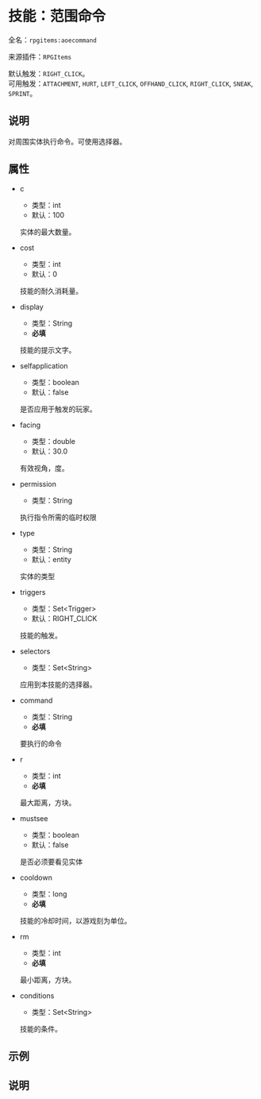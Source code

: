 # 技能：范围命令

<!-- 本文件是通过游戏内 `/rpgitem gen-wiki` 命令生成的。 -->
<!-- 请只在对应的 "beginCustomXXXX" 与 "endCustomXXXX" 间编辑。  -->
<!-- 如果您想修改技能或其属性的描述， -->
<!-- 请修改 "resources/lang/zh_CN.yml" 中对应的项。 -->

全名：`rpgitems:aoecommand`

来源插件：`RPGItems`

默认触发：`RIGHT_CLICK`。  
可用触发：`ATTACHMENT`, `HURT`, `LEFT_CLICK`, `OFFHAND_CLICK`, `RIGHT_CLICK`, `SNEAK`, `SPRINT`。

<!-- beginCustomHeader -->
<!-- endCustomHeader -->

## 说明

对周围实体执行命令。可使用选择器。
<!-- beginCustomDescription -->
<!-- endCustomDescription -->

## 属性

* c

  * 类型：int
  * 默认：100

  实体的最大数量。

* cost

  * 类型：int
  * 默认：0

  技能的耐久消耗量。

* display

  * 类型：String
  * **必填**

  技能的提示文字。

* selfapplication

  * 类型：boolean
  * 默认：false

  是否应用于触发的玩家。

* facing

  * 类型：double
  * 默认：30.0

  有效视角，度。

* permission

  * 类型：String

  执行指令所需的临时权限

* type

  * 类型：String
  * 默认：entity

  实体的类型

* triggers

  * 类型：Set&lt;Trigger&gt;
  * 默认：RIGHT_CLICK

  技能的触发。

* selectors

  * 类型：Set&lt;String&gt;

  应用到本技能的选择器。

* command

  * 类型：String
  * **必填**

  要执行的命令

* r

  * 类型：int
  * **必填**

  最大距离，方块。

* mustsee

  * 类型：boolean
  * 默认：false

  是否必须要看见实体

* cooldown

  * 类型：long
  * **必填**

  技能的冷却时间，以游戏刻为单位。

* rm

  * 类型：int
  * **必填**

  最小距离，方块。

* conditions

  * 类型：Set&lt;String&gt;

  技能的条件。

<!-- beginCustomProperties -->
<!-- endCustomProperties -->

## 示例

<!-- beginCustomExample -->
<!-- endCustomExample -->

## 说明

<!-- beginCustomNote -->
<!-- endCustomNote -->